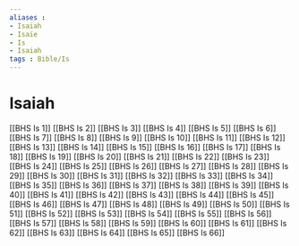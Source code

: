 ```yaml
---
aliases : 
- Isaiah
- Isaïe
- Is
- Isaiah
tags : Bible/Is
---
```


# Isaiah

[[BHS Is 1]]
[[BHS Is 2]]
[[BHS Is 3]]
[[BHS Is 4]]
[[BHS Is 5]]
[[BHS Is 6]]
[[BHS Is 7]]
[[BHS Is 8]]
[[BHS Is 9]]
[[BHS Is 10]]
[[BHS Is 11]]
[[BHS Is 12]]
[[BHS Is 13]]
[[BHS Is 14]]
[[BHS Is 15]]
[[BHS Is 16]]
[[BHS Is 17]]
[[BHS Is 18]]
[[BHS Is 19]]
[[BHS Is 20]]
[[BHS Is 21]]
[[BHS Is 22]]
[[BHS Is 23]]
[[BHS Is 24]]
[[BHS Is 25]]
[[BHS Is 26]]
[[BHS Is 27]]
[[BHS Is 28]]
[[BHS Is 29]]
[[BHS Is 30]]
[[BHS Is 31]]
[[BHS Is 32]]
[[BHS Is 33]]
[[BHS Is 34]]
[[BHS Is 35]]
[[BHS Is 36]]
[[BHS Is 37]]
[[BHS Is 38]]
[[BHS Is 39]]
[[BHS Is 40]]
[[BHS Is 41]]
[[BHS Is 42]]
[[BHS Is 43]]
[[BHS Is 44]]
[[BHS Is 45]]
[[BHS Is 46]]
[[BHS Is 47]]
[[BHS Is 48]]
[[BHS Is 49]]
[[BHS Is 50]]
[[BHS Is 51]]
[[BHS Is 52]]
[[BHS Is 53]]
[[BHS Is 54]]
[[BHS Is 55]]
[[BHS Is 56]]
[[BHS Is 57]]
[[BHS Is 58]]
[[BHS Is 59]]
[[BHS Is 60]]
[[BHS Is 61]]
[[BHS Is 62]]
[[BHS Is 63]]
[[BHS Is 64]]
[[BHS Is 65]]
[[BHS Is 66]]
